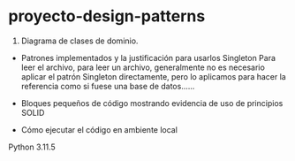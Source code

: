 # proyecto-design-patterns
1. Diagrama de clases de dominio.

- Patrones implementados y la justificación para usarlos
Singleton Para leer el archivo, para leer un archivo, generalmente no es necesario aplicar el patrón Singleton directamente, pero lo aplicamos para hacer la referencia como si fuese una base de datos......


- Bloques pequeños de código mostrando evidencia de uso de principios SOLID

- Cómo ejecutar el código en ambiente local


Python 3.11.5
